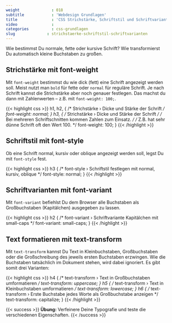 ```yaml
---
weight              : 018
subtitle            : 'Webdesign Grundlagen'
title               : 'CSS Strichstärke, Schriftstil und Schriftvarianten'
video               : 
categories          : css-grundlagen
slug              : strichstaerke-schriftstil-schriftvarianten
---
```

Wie bestimmst Du normale, fette oder kursive Schrift? Wie transformierst Du automatisch kleine Buchstaben zu großen.
<!--more-->

## Strichstärke mit font-weight

Mit `font-weight` bestimmst du wie dick (fett) eine Schrift angezeigt werden soll. Meist nutzt man `bold` für fette oder `normal` für reguläre Schrift. Je nach Schrift kannst die Strichstärke aber noch genauer festlegen. Das machst du dann mit Zahlenwerten – z.B. mit `font-weight: 100;`.

{{< highlight css >}}
h1,
h2,
 {
    /* Strichstärke › Dicke und Stärke der Schrift */
    font-weight: normal;
}
h3,
 {
    /* Strichstärke › Dicke und Stärke der Schrift */
    /* Bei mehreren Schriftschnitten kommen Zahlen zum Einsatz. */
    /* Z.B. hat sehr dünne Schrift oft den Wert 100. */
    font-weight: 100;
}
{{< /highlight >}}

## Schriftstil mit font-style

Ob eine Schrift normal, kursiv oder oblique angezeigt werden soll, legst Du mit `font-style` fest.

{{< highlight css >}}
h3 {
    /* font-style › Schriftstil festlegen mit normal, kursiv, oblique  */
    font-style: normal;
}
{{< /highlight >}}

## Schriftvarianten mit font-variant

Mit `font-variant` befiehlst Du dem Browser alle Buchstaben als Großbuchstaben (Kapitälchen) ausgegeben zu lassen.

{{< highlight css >}}
h2 {
    /* font-variant › Schriftvariante Kapitälchen mit small-caps */
    font-variant: small-caps;
}
{{< /highlight >}}

## Text formatieren mit text-transform

Mit `text-transform` kannst Du Text in Kleinbuchstaben, Großbuchstaben oder die Großschreibung des jeweils ersten Buchstaben erzwingen. Wie die Buchstaben tatsächlich im Dokument stehen, wird dabei ignoriert. Es gibt somit drei Varianten:

{{< highlight css >}}
h4 {
    /* text-transform › Text in Großbuchstaben umformatieren */
    text-transform: uppercase;
}
h5 {
    /* text-transform › Text in Kleinbuchstaben umformatieren */
    text-transform: lowercase;
}
h6 {
    /* text-transform › Erste Buchstabe jedes Worte als Großbuchstabe anzeigen */
    text-transform: capitalize;
}
{{< /highlight >}}

{{< success >}}
**Übung:** Verfeinere Deine Typografie und teste die verschiedenen Eigenschaften.
{{< /success >}}

